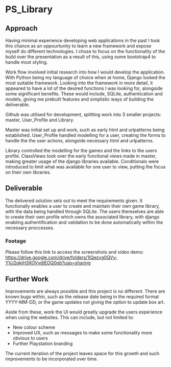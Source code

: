 # PS_Library

## Approach
Having minimal experience developing web applications in the past I took this chance as an oppourtunity to learn
a new framework and expose myself do different technologies. I chose to focus on the functionality of the build over the presentation as a result of this, using some bootstrap4 to handle most styling. 

Work flow involved initial research into how I would develop the application. With Python being my language of choice when at home, Django looked the most suitable framework. Looking into the framework in more detail, it appeared to have a lot of the desired functions I was looking for, alongside some significant benefits. These would include, SQLite, authentication and models, giving me prebuilt features and simplistic ways of building the deliverable. 

Github was utilised for development, splitting work into 3 smaller projects: master, User_Profile and Library. 

Master was initial set up and work, such as early html and urlpatterns being established.
User_Profile handled modelling for a user, creating the forms to handle the the user actions, alongside necessary html and urlpatterns.

Library controlled the modelling for the games and the links to the users profile. ClassViews took over the early functional views made in master, making greater usage of the django libraries available. Conditionals were introduced to limit what was available for one user to view, putting the focus on their own libraries. 

## Deliverable
The delivered solution sets out to meet the requirements given. 
It functionally enables a user to create and maintain their own game library, with the data being handled through SQLite.
The users themselves are able to create their own profile which owns the associated library, with django enabling authentification and validation to be done automatically within the necessary proccesses.
### Footage
Please follow this link to access the screenshots and video demo: https://drive.google.com/drive/folders/1lQezvg0QVy-YVJ2qkjH3XOVydIEOQ0qb?usp=sharing


## Further Work
Improvements are always possible and this project is no different. There are known bugs within, such as the release date being in the required format YYYY-MM-DD, or the game updates not giving the option to update box art. 

Aside from these, work the UI would greatly upgrade the users experience when using the websites.
This can include, but not limited to: 
* New colour scheme
* Improved UX, such as messages to make some functionality more obvious to users
* Further Playstation branding

The current iteration of the project leaves space for this growth and such improvements to be incorporated over time. 
